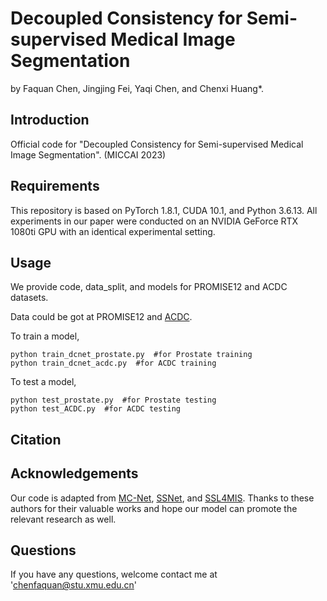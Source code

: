 # Decoupled Consistency for Semi-supervised Medical Image Segmentation
by Faquan Chen, Jingjing Fei, Yaqi Chen, and Chenxi Huang*.
## Introduction
Official code for "Decoupled Consistency for Semi-supervised Medical Image Segmentation". (MICCAI 2023)
## Requirements
This repository is based on PyTorch 1.8.1, CUDA 10.1, and Python 3.6.13. All experiments in our paper were conducted on an NVIDIA GeForce RTX 1080ti GPU with an identical experimental setting.
## Usage
We provide code, data_split, and models for PROMISE12 and ACDC datasets.

Data could be got at PROMISE12 and [ACDC](https://www.creatis.insa-lyon.fr/Challenge/acdc/databases.html).

To train a model,
```
python train_dcnet_prostate.py  #for Prostate training
python train_dcnet_acdc.py  #for ACDC training
```
To test a model,
```
python test_prostate.py  #for Prostate testing
python test_ACDC.py  #for ACDC testing
```
## Citation

## Acknowledgements
Our code is adapted from [MC-Net](https://github.com/ycwu1997/MC-Net), [SSNet](https://github.com/ycwu1997/SS-Net), and [SSL4MIS](https://github.com/HiLab-git/SSL4MIS). Thanks to these authors for their valuable works and hope our model can promote the relevant research as well.
## Questions
If you have any questions, welcome contact me at 'chenfaquan@stu.xmu.edu.cn'
